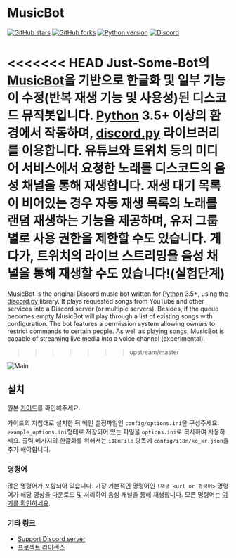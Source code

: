 # MusicBot

[![GitHub stars](https://img.shields.io/github/stars/Just-Some-Bots/MusicBot.svg)](https://github.com/Just-Some-Bots/MusicBot/stargazers)
[![GitHub forks](https://img.shields.io/github/forks/Just-Some-Bots/MusicBot.svg)](https://github.com/Just-Some-Bots/MusicBot/network)
[![Python version](https://img.shields.io/badge/python-3.5%2C%203.6%2C%203.7-blue.svg)](https://python.org)
[![Discord](https://discordapp.com/api/guilds/129489631539494912/widget.png?style=shield)](https://discord.gg/bots)

<<<<<<< HEAD
Just-Some-Bot의 [MusicBot](https://github.com/Just-Some-Bots/MusicBot)을 기반으로 한글화 및 일부 기능이 수정(반복 재생 기능 및 사용성)된 디스코드 뮤직봇입니다. [Python](https://www.python.org "Python homepage") 3.5+ 이상의 환경에서 작동하며, [discord.py](https://github.com/Rapptz/discord.py) 라이브러리를 이용합니다. 
유튜브와 트위치 등의 미디어 서비스에서 요청한 노래를 디스코드의 음성 채널을 통해 재생합니다. 재생 대기 목록이 비어있는 경우 자동 재생 목록의 노래를 랜덤 재생하는 기능을 제공하며, 유저 그룹별로 사용 권한을 제한할 수도 있습니다. 게다가, 트위치의 라이브 스트리밍을 음성 채널을 통해 재생할 수도 있습니다!(실험단계)
=======
MusicBot is the original Discord music bot written for [Python](https://www.python.org "Python homepage") 3.5+, using the [discord.py](https://github.com/Rapptz/discord.py) library. It plays requested songs from YouTube and other services into a Discord server (or multiple servers). Besides, if the queue becomes empty MusicBot will play through a list of existing songs with configuration. The bot features a permission system allowing owners to restrict commands to certain people. As well as playing songs, MusicBot is capable of streaming live media into a voice channel (experimental).
>>>>>>> upstream/master

![Main](https://i.imgur.com/FWcHtcS.png)

## 설치
원본 [가이드](https://just-some-bots.github.io/MusicBot/)를 확인해주세요.

가이드의 지침대로 설치한 뒤 메인 설정파일인 `config/options.ini`을 구성주세요. `example_options.ini`형태로 저장되어 있는 파일을 `options.ini`로 복사하여 사용하세요. 출력 메시지의 한글화를 위해서는 `i18nFile` 항목에 `config/i18n/ko_kr.json`을 추가 해야합니다.

### 명령어

많은 명령어가 포함되어 있습니다. 가장 기본적인 명령어인 `!재생 <url or 검색어>` 명령어가 해당 영상을 다운로드 및 처리하여 음성 채널을 통해 재생합니다. 모든 명령어는 [여기를 확인하세요](https://just-some-bots.github.io/MusicBot/using/commands/ "명령어").

### 기타 링크

* [Support Discord server](https://discord.gg/bots)
* [프로젝트 라이센스](LICENSE)
